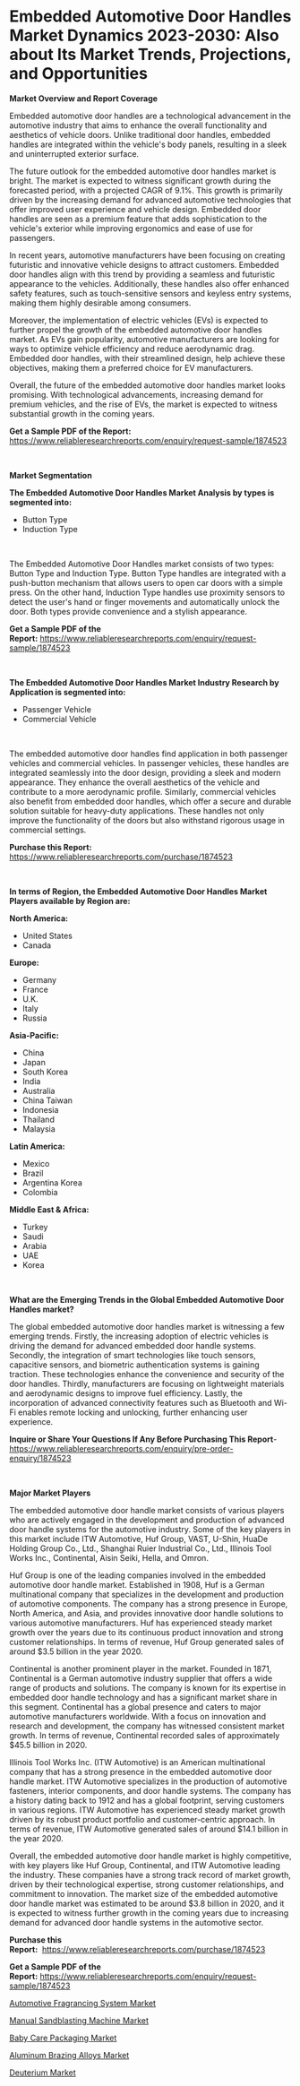 <p><h1>Embedded Automotive Door Handles Market Dynamics 2023-2030: Also about Its Market Trends, Projections, and Opportunities</h1></p><p><strong>Market Overview and Report Coverage</strong></p>
<p><p>Embedded automotive door handles are a technological advancement in the automotive industry that aims to enhance the overall functionality and aesthetics of vehicle doors. Unlike traditional door handles, embedded handles are integrated within the vehicle's body panels, resulting in a sleek and uninterrupted exterior surface.</p><p>The future outlook for the embedded automotive door handles market is bright. The market is expected to witness significant growth during the forecasted period, with a projected CAGR of 9.1%. This growth is primarily driven by the increasing demand for advanced automotive technologies that offer improved user experience and vehicle design. Embedded door handles are seen as a premium feature that adds sophistication to the vehicle's exterior while improving ergonomics and ease of use for passengers.</p><p>In recent years, automotive manufacturers have been focusing on creating futuristic and innovative vehicle designs to attract customers. Embedded door handles align with this trend by providing a seamless and futuristic appearance to the vehicles. Additionally, these handles also offer enhanced safety features, such as touch-sensitive sensors and keyless entry systems, making them highly desirable among consumers.</p><p>Moreover, the implementation of electric vehicles (EVs) is expected to further propel the growth of the embedded automotive door handles market. As EVs gain popularity, automotive manufacturers are looking for ways to optimize vehicle efficiency and reduce aerodynamic drag. Embedded door handles, with their streamlined design, help achieve these objectives, making them a preferred choice for EV manufacturers.</p><p>Overall, the future of the embedded automotive door handles market looks promising. With technological advancements, increasing demand for premium vehicles, and the rise of EVs, the market is expected to witness substantial growth in the coming years.</p></p>
<p><strong>Get a Sample PDF of the Report:</strong> <a href="https://www.reliableresearchreports.com/enquiry/request-sample/1874523">https://www.reliableresearchreports.com/enquiry/request-sample/1874523</a></p>
<p>&nbsp;</p>
<p><strong>Market Segmentation</strong></p>
<p><strong>The Embedded Automotive Door Handles Market Analysis by types is segmented into:</strong></p>
<p><ul><li>Button Type</li><li>Induction Type</li></ul></p>
<p>&nbsp;</p>
<p><p>The Embedded Automotive Door Handles market consists of two types: Button Type and Induction Type. Button Type handles are integrated with a push-button mechanism that allows users to open car doors with a simple press. On the other hand, Induction Type handles use proximity sensors to detect the user's hand or finger movements and automatically unlock the door. Both types provide convenience and a stylish appearance.</p></p>
<p><strong>Get a Sample PDF of the Report:</strong>&nbsp;<a href="https://www.reliableresearchreports.com/enquiry/request-sample/1874523">https://www.reliableresearchreports.com/enquiry/request-sample/1874523</a></p>
<p>&nbsp;</p>
<p><strong>The Embedded Automotive Door Handles Market Industry Research by Application is segmented into:</strong></p>
<p><ul><li>Passenger Vehicle</li><li>Commercial Vehicle</li></ul></p>
<p>&nbsp;</p>
<p><p>The embedded automotive door handles find application in both passenger vehicles and commercial vehicles. In passenger vehicles, these handles are integrated seamlessly into the door design, providing a sleek and modern appearance. They enhance the overall aesthetics of the vehicle and contribute to a more aerodynamic profile. Similarly, commercial vehicles also benefit from embedded door handles, which offer a secure and durable solution suitable for heavy-duty applications. These handles not only improve the functionality of the doors but also withstand rigorous usage in commercial settings.</p></p>
<p><strong>Purchase this Report:</strong>&nbsp; <a href="https://www.reliableresearchreports.com/purchase/1874523">https://www.reliableresearchreports.com/purchase/1874523</a></p>
<p>&nbsp;</p>
<p><strong>In terms of Region, the Embedded Automotive Door Handles Market Players available by Region are:</strong></p>
<p>
    <p> <strong> North America: </strong>
        <ul>
            <li>United States</li>
            <li>Canada</li>
        </ul>
        </p> 
    <p> <strong> Europe: </strong>
        <ul>
            <li>Germany</li>
            <li>France</li>
            <li>U.K.</li>
            <li>Italy</li>
            <li>Russia</li>
        </ul>
        </p> 
    <p> <strong> Asia-Pacific: </strong>
        <ul>
            <li>China</li>
            <li>Japan</li>
            <li>South Korea</li>
            <li>India</li>
            <li>Australia</li>
            <li>China Taiwan</li>
            <li>Indonesia</li>
            <li>Thailand</li>
            <li>Malaysia</li>
        </ul>
        </p> 
    <p> <strong> Latin America: </strong>
        <ul>
            <li>Mexico</li>
            <li>Brazil</li>
            <li>Argentina Korea</li>
            <li>Colombia</li>
        </ul>
        </p> 
    <p> <strong> Middle East & Africa: </strong>
        <ul>
            <li>Turkey</li>
            <li>Saudi</li>
            <li>Arabia</li>
            <li>UAE</li>
            <li>Korea</li>
        </ul>
    </p>
    </p>
<p>&nbsp;</p>
<p><strong>What are the Emerging Trends in the Global Embedded Automotive Door Handles market?</strong></p>
<p><p>The global embedded automotive door handles market is witnessing a few emerging trends. Firstly, the increasing adoption of electric vehicles is driving the demand for advanced embedded door handle systems. Secondly, the integration of smart technologies like touch sensors, capacitive sensors, and biometric authentication systems is gaining traction. These technologies enhance the convenience and security of the door handles. Thirdly, manufacturers are focusing on lightweight materials and aerodynamic designs to improve fuel efficiency. Lastly, the incorporation of advanced connectivity features such as Bluetooth and Wi-Fi enables remote locking and unlocking, further enhancing user experience.</p></p>
<p><strong>Inquire or Share Your Questions If Any Before Purchasing This Report</strong>- <a href="https://www.reliableresearchreports.com/enquiry/pre-order-enquiry/1874523">https://www.reliableresearchreports.com/enquiry/pre-order-enquiry/1874523</a></p>
<p>&nbsp;</p>
<p><strong>Major Market Players</strong></p>
<p><p>The embedded automotive door handle market consists of various players who are actively engaged in the development and production of advanced door handle systems for the automotive industry. Some of the key players in this market include ITW Automotive, Huf Group, VAST, U-Shin, HuaDe Holding Group Co., Ltd., Shanghai Ruier Industrial Co., Ltd., Illinois Tool Works Inc., Continental, Aisin Seiki, Hella, and Omron.</p><p>Huf Group is one of the leading companies involved in the embedded automotive door handle market. Established in 1908, Huf is a German multinational company that specializes in the development and production of automotive components. The company has a strong presence in Europe, North America, and Asia, and provides innovative door handle solutions to various automotive manufacturers. Huf has experienced steady market growth over the years due to its continuous product innovation and strong customer relationships. In terms of revenue, Huf Group generated sales of around $3.5 billion in the year 2020.</p><p>Continental is another prominent player in the market. Founded in 1871, Continental is a German automotive industry supplier that offers a wide range of products and solutions. The company is known for its expertise in embedded door handle technology and has a significant market share in this segment. Continental has a global presence and caters to major automotive manufacturers worldwide. With a focus on innovation and research and development, the company has witnessed consistent market growth. In terms of revenue, Continental recorded sales of approximately $45.5 billion in 2020.</p><p>Illinois Tool Works Inc. (ITW Automotive) is an American multinational company that has a strong presence in the embedded automotive door handle market. ITW Automotive specializes in the production of automotive fasteners, interior components, and door handle systems. The company has a history dating back to 1912 and has a global footprint, serving customers in various regions. ITW Automotive has experienced steady market growth driven by its robust product portfolio and customer-centric approach. In terms of revenue, ITW Automotive generated sales of around $14.1 billion in the year 2020.</p><p>Overall, the embedded automotive door handle market is highly competitive, with key players like Huf Group, Continental, and ITW Automotive leading the industry. These companies have a strong track record of market growth, driven by their technological expertise, strong customer relationships, and commitment to innovation. The market size of the embedded automotive door handle market was estimated to be around $3.8 billion in 2020, and it is expected to witness further growth in the coming years due to increasing demand for advanced door handle systems in the automotive sector.</p></p>
<p><strong>Purchase this Report:</strong>&nbsp;&nbsp;<a href="https://www.reliableresearchreports.com/purchase/1874523">https://www.reliableresearchreports.com/purchase/1874523</a></p>
<p></p>
<p><strong>Get a Sample PDF of the Report:</strong>&nbsp;<a href="https://www.reliableresearchreports.com/enquiry/request-sample/1874523">https://www.reliableresearchreports.com/enquiry/request-sample/1874523</a></p>
<p><p><a href="https://github.com/BryceTownsendr/Market-Research-Report-List-2/blob/main/automotive-fragrancing-system-market.md">Automotive Fragrancing System Market</a></p><p><a href="https://medium.com/@freedayundt/manual-sandblasting-machine-market-furnishes-information-on-market-share-market-trends-and-market-c5404dbb802d">Manual Sandblasting Machine Market</a></p><p><a href="Your link will appear here after publishing.">Baby Care Packaging Market</a></p><p><a href="https://www.linkedin.com/pulse/aluminum-brazing-alloys-market-research-report-provides-uwytc/">Aluminum Brazing Alloys Market</a></p><p><a href="https://www.linkedin.com/pulse/deuterium-market-challenges-opportunities-growth-drivers-f4lzc/">Deuterium Market</a></p></p>
